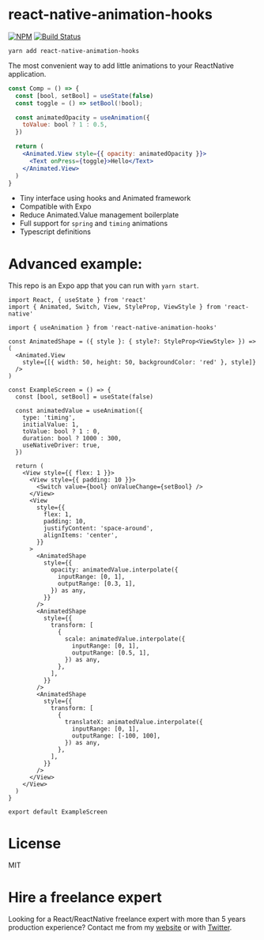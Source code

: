 # react-native-animation-hooks

[![NPM](https://img.shields.io/npm/dm/react-native-animation-hooks.svg)](https://www.npmjs.com/package/react-native-animation-hooks)
[![Build Status](https://travis-ci.com/slorber/react-native-animation-hooks.svg?branch=master)](https://travis-ci.com/slorber/react-native-animation-hooks)

`yarn add react-native-animation-hooks`

The most convenient way to add little animations to your ReactNative application.

```jsx
const Comp = () => {
  const [bool, setBool] = useState(false)
  const toggle = () => setBool(!bool);

  const animatedOpacity = useAnimation({
    toValue: bool ? 1 : 0.5,
  })

  return (
    <Animated.View style={{ opacity: animatedOpacity }}>
      <Text onPress={toggle}>Hello</Text>
    </Animated.View>
  )
}
```

- Tiny interface using hooks and Animated framework
- Compatible with Expo
- Reduce Animated.Value management boilerplate
- Full support for `spring` and `timing` animations
- Typescript definitions

# Advanced example:

This repo is an Expo app that you can run with `yarn start`.

```tsx
import React, { useState } from 'react'
import { Animated, Switch, View, StyleProp, ViewStyle } from 'react-native'

import { useAnimation } from 'react-native-animation-hooks'

const AnimatedShape = ({ style }: { style?: StyleProp<ViewStyle> }) => (
  <Animated.View
    style={[{ width: 50, height: 50, backgroundColor: 'red' }, style]}
  />
)

const ExampleScreen = () => {
  const [bool, setBool] = useState(false)

  const animatedValue = useAnimation({
    type: 'timing',
    initialValue: 1,
    toValue: bool ? 1 : 0,
    duration: bool ? 1000 : 300,
    useNativeDriver: true,
  })

  return (
    <View style={{ flex: 1 }}>
      <View style={{ padding: 10 }}>
        <Switch value={bool} onValueChange={setBool} />
      </View>
      <View
        style={{
          flex: 1,
          padding: 10,
          justifyContent: 'space-around',
          alignItems: 'center',
        }}
      >
        <AnimatedShape
          style={{
            opacity: animatedValue.interpolate({
              inputRange: [0, 1],
              outputRange: [0.3, 1],
            }) as any,
          }}
        />
        <AnimatedShape
          style={{
            transform: [
              {
                scale: animatedValue.interpolate({
                  inputRange: [0, 1],
                  outputRange: [0.5, 1],
                }) as any,
              },
            ],
          }}
        />
        <AnimatedShape
          style={{
            transform: [
              {
                translateX: animatedValue.interpolate({
                  inputRange: [0, 1],
                  outputRange: [-100, 100],
                }) as any,
              },
            ],
          }}
        />
      </View>
    </View>
  )
}

export default ExampleScreen
```

# License

MIT

# Hire a freelance expert

Looking for a React/ReactNative freelance expert with more than 5 years production experience?
Contact me from my [website](https://sebastienlorber.com/) or with [Twitter](https://twitter.com/sebastienlorber).
